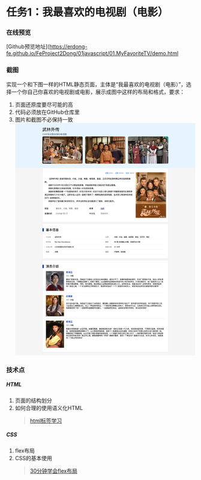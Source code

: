 # 任务1：我最喜欢的电视剧（电影）
### 在线预览
[Github预览地址](https://erdong-fe.github.io/FeProject2Dong/01javascript/01.MyFavoriteTV/demo.html
### 截图
实现一个和下图一样的HTML静态页面，主体是“我最喜欢的电视剧（电影）”，选择一个你自己你喜欢的电视剧或电影，展示成图中这样的布局和格式，要求：
1. 页面还原度要尽可能的高
2. 代码必须放在GitHub仓库里
3. 图片和截图不必保持一致
![截图](./screenshot.png)

### 技术点
##### HTML
1. 页面的结构划分
2. 如何合理的使用语义化HTML
    > [html标签学习](https://www.w3school.com.cn/html/index.asp)
##### CSS
1. flex布局
2. CSS的基本使用
    > [30分钟学会flex布局](https://zhuanlan.zhihu.com/p/25303493)